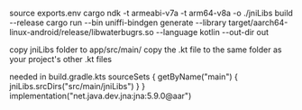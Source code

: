 source exports.env
cargo ndk -t armeabi-v7a -t arm64-v8a -o ./jniLibs build --release
cargo run --bin uniffi-bindgen generate --library target/aarch64-linux-android/release/libwaterbugrs.so --language kotlin --out-dir out

copy jniLibs folder to app/src/main/
copy the .kt file to the same folder as your project's other .kt files

needed in build.gradle.kts
    sourceSets {
        getByName("main") {
            jniLibs.srcDirs("src/main/jniLibs")
        }
    }
    implementation("net.java.dev.jna:jna:5.9.0@aar")